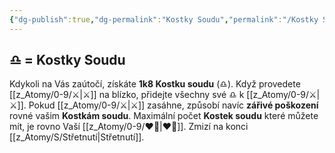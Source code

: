 ```yaml
---
{"dg-publish":true,"dg-permalink":"Kostky Soudu","permalink":"/Kostky Soudu/"}
---
```


## ♎ = Kostky Soudu
Kdykoli na Vás zaútočí, získáte **1k8 Kostku soudu** (♎).
Když provedete [[z_Atomy/0-9/⚔️\|⚔️]] na blízko, přidejte všechny své ♎ k [[z_Atomy/0-9/⚔️\|⚔️]]. Pokud [[z_Atomy/0-9/⚔️\|⚔️]] zasáhne, způsobí navíc **zářivé poškození** rovné vašim **Kostkám soudu**.
Maximální počet **Kostek soudu** které můžete mít, je rovno Vaší [[z_Atomy/0-9/❤️‍🔥\|❤️‍🔥]]. Zmizí na konci [[z_Atomy/S/Střetnutí\|Střetnutí]].